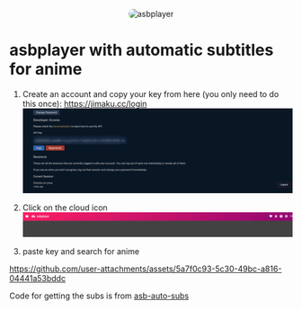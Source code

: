 <p align="center">
    <img src="https://raw.githubusercontent.com/killergerbah/asbplayer/main/extension/src/assets/icon128.png" width="75" height="75" style="border-radius: 16px" alt="asbplayer" />
</p>

# asbplayer with automatic subtitles for anime

1. Create an account and copy your key from here (you only need to do this once): https://jimaku.cc/login
   ![jimaku api key](image.png)

2. Click on the cloud icon
   ![cloud icon](image-1.png)

3. paste key and search for anime

https://github.com/user-attachments/assets/5a7f0c93-5c30-49bc-a816-04441a53bddc

Code for getting the subs is from [asb-auto-subs](https://github.com/GodPepe7/asb-auto-subs)
